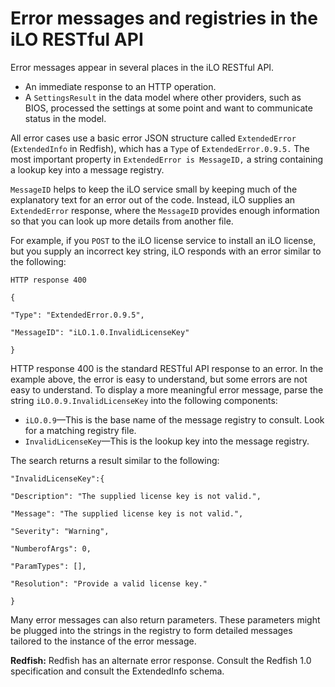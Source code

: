 # Error messages and registries in the iLO RESTful API

Error messages appear in several places in the iLO RESTful API.

* An immediate response to an HTTP operation.
* A `SettingsResult` in the data model where other providers, such as BIOS, processed the settings at some point and want to communicate status in the model.

All error cases use a basic error JSON structure called `ExtendedError` (`ExtendedInfo` in
Redfish), which has a `Type` of `ExtendedError.0.9.5.` The most important property in
`ExtendedError is MessageID,` a string containing a lookup key into a message registry.

`MessageID` helps to keep the iLO service small by keeping much of the explanatory text for an
error out of the code. Instead, iLO supplies an `ExtendedError` response, where the `MessageID`
provides enough information so that you can look up more details from another file.

For example, if you `POST` to the iLO license service to install an iLO license, but you supply an
incorrect key string, iLO responds with an error similar to the following:

`HTTP response 400`

`{`

`"Type": "ExtendedError.0.9.5",`

`"MessageID": "iLO.1.0.InvalidLicenseKey"`

`}`

HTTP response 400 is the standard RESTful API response to an error. In the example above,
the error is easy to understand, but some errors are not easy to understand. To display a more
meaningful error message, parse the string `iLO.0.9.InvalidLicenseKey` into the following
components:

* `iLO.0.9`—This is the base name of the message registry to consult. Look for a matching registry file.
* `InvalidLicenseKey`—This is the lookup key into the message registry.

The search returns a result similar to the following:

`"InvalidLicenseKey":{`

`"Description": "The supplied license key is not valid.",`

`"Message": "The supplied license key is not valid.",`

`"Severity": "Warning",`

`"NumberofArgs": 0,`

`"ParamTypes": [],`

`"Resolution": "Provide a valid license key."`

`}`

Many error messages can also return parameters. These parameters might be plugged into the
strings in the registry to form detailed messages tailored to the instance of the error message.

**Redfish:** Redfish has an alternate error response. Consult the Redfish 1.0 specification and consult the ExtendedInfo schema.











